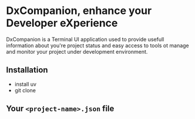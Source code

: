 # DxCompanion, enhance your Developer eXperience

DxCompanion is a Terminal UI application used to provide usefull information about you're project status and easy access
to tools ot manage and monitor your project under development environment.

## Installation

- install uv
- git clone

## Your `<project-name>.json` file